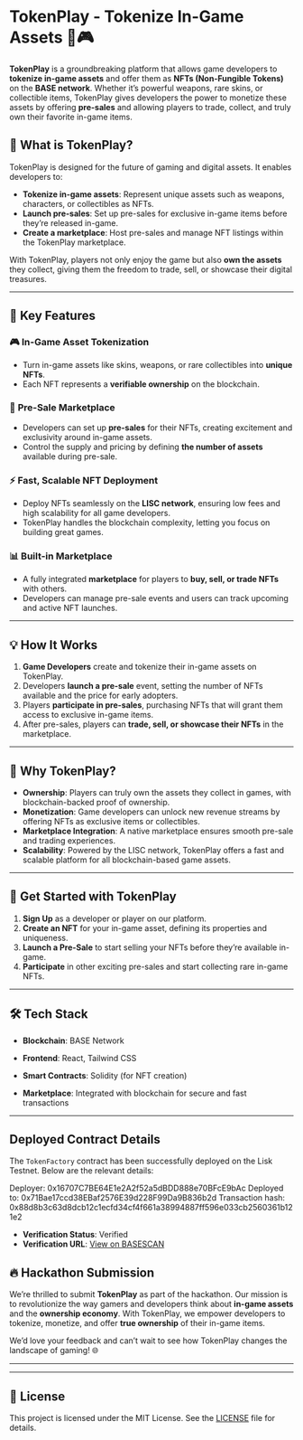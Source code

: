 # TokenPlay - Tokenize In-Game Assets 🚀🎮

**TokenPlay** is a groundbreaking platform that allows game developers to **tokenize in-game assets** and offer them as **NFTs (Non-Fungible Tokens)** on the **BASE network**. Whether it’s powerful weapons, rare skins, or collectible items, TokenPlay gives developers the power to monetize these assets by offering **pre-sales** and allowing players to trade, collect, and truly own their favorite in-game items.

## 🚀 **What is TokenPlay?**

TokenPlay is designed for the future of gaming and digital assets. It enables developers to:
- **Tokenize in-game assets**: Represent unique assets such as weapons, characters, or collectibles as NFTs.
- **Launch pre-sales**: Set up pre-sales for exclusive in-game items before they’re released in-game.
- **Create a marketplace**: Host pre-sales and manage NFT listings within the TokenPlay marketplace.

With TokenPlay, players not only enjoy the game but also **own the assets** they collect, giving them the freedom to trade, sell, or showcase their digital treasures.

---

## 🌟 **Key Features**

### 🎮 **In-Game Asset Tokenization**
- Turn in-game assets like skins, weapons, or rare collectibles into **unique NFTs**.
- Each NFT represents a **verifiable ownership** on the blockchain.

### 🛒 **Pre-Sale Marketplace**
- Developers can set up **pre-sales** for their NFTs, creating excitement and exclusivity around in-game assets.
- Control the supply and pricing by defining **the number of assets** available during pre-sale.

### ⚡ **Fast, Scalable NFT Deployment**
- Deploy NFTs seamlessly on the **LISC network**, ensuring low fees and high scalability for all game developers.
- TokenPlay handles the blockchain complexity, letting you focus on building great games.

### 📊 **Built-in Marketplace**
- A fully integrated **marketplace** for players to **buy, sell, or trade NFTs** with others.
- Developers can manage pre-sale events and users can track upcoming and active NFT launches.

---

## 💡 **How It Works**

1. **Game Developers** create and tokenize their in-game assets on TokenPlay.
2. Developers **launch a pre-sale** event, setting the number of NFTs available and the price for early adopters.
3. Players **participate in pre-sales**, purchasing NFTs that will grant them access to exclusive in-game items.
4. After pre-sales, players can **trade, sell, or showcase their NFTs** in the marketplace.

---

## 🎯 **Why TokenPlay?**

- **Ownership**: Players can truly own the assets they collect in games, with blockchain-backed proof of ownership.
- **Monetization**: Game developers can unlock new revenue streams by offering NFTs as exclusive items or collectibles.
- **Marketplace Integration**: A native marketplace ensures smooth pre-sale and trading experiences.
- **Scalability**: Powered by the LISC network, TokenPlay offers a fast and scalable platform for all blockchain-based game assets.

---

## 🚀 **Get Started with TokenPlay**

1. **Sign Up** as a developer or player on our platform.
2. **Create an NFT** for your in-game asset, defining its properties and uniqueness.
3. **Launch a Pre-Sale** to start selling your NFTs before they’re available in-game.
4. **Participate** in other exciting pre-sales and start collecting rare in-game NFTs.

---

## 🛠️ **Tech Stack**

- **Blockchain**: BASE Network
- **Frontend**: React, Tailwind CSS

- **Smart Contracts**: Solidity (for NFT creation)

- **Marketplace**: Integrated with blockchain for secure and fast transactions

---

## Deployed Contract Details

The `TokenFactory` contract has been successfully deployed on the Lisk Testnet. Below are the relevant details:

Deployer: 0x16707C7BE64E1e2A2f52a5dBDD888e70BFcE9bAc
Deployed to: 0x71Bae17ccd38EBaf2576E39d228F99Da9B836b2d
Transaction hash: 0x88d8b3c63d8dcb12c1ecfd34cf4f661a38994887ff596e033cb2560361b121e2

- **Verification Status**: Verified
- **Verification URL**: [View on BASESCAN](https://sepolia.basescan.org/address/0x71bae17ccd38ebaf2576e39d228f99da9b836b2d
)




## 🔥 **Hackathon Submission**

We’re thrilled to submit **TokenPlay** as part of the hackathon. Our mission is to revolutionize the way gamers and developers think about **in-game assets** and the **ownership economy**. With TokenPlay, we empower developers to tokenize, monetize, and offer **true ownership** of their in-game items.

We’d love your feedback and can’t wait to see how TokenPlay changes the landscape of gaming! 🌐

---


---

## 📄 **License**

This project is licensed under the MIT License. See the [LICENSE](LICENSE) file for details.



